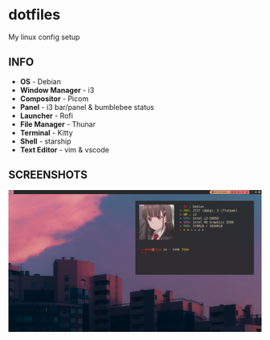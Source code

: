 # dotfiles

My linux config setup

## INFO

-  **OS** - Debian
-  **Window Manager** - i3
-  **Compositor** - Picom
-  **Panel** - i3 bar/panel & bumblebee status
-  **Launcher** - Rofi
-  **File Manager** - Thunar
-  **Terminal** - Kitty
-  **Shell** - starship
- **Text Editor** - vim & vscode

## SCREENSHOTS

![adamjatim](https://github.com/adamjatim/dotfiles/blob/main/Screenshot.png)

